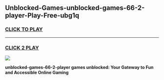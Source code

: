 
## Unblocked-Games-unblocked-games-66-2-player-Play-Free-ubg1q
<h3>
<a href="https://premium76.site?title=unblocked-games-66-2-player&ref=20A">CLICK TO PLAY</a></h3>
<hr>

<h3>
<a href="https://premium76.site?title=unblocked-games-66-2-player&ref=20A">CLICK 2 PLAY</a>
  
</h3>

<a href="https://premium76.site?title=unblocked-games-66-2-player&ref=20A"><img src="https://clearcache.store/games.png"></a>


**unblocked-games-66-2-player games unblocked: Your Gateway to Fun and Accessible Online Gaming**
